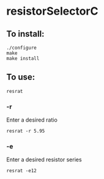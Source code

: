 # resistorSelectorC
## To install:
```shell
./configure 
make 
make install 
```

## To use:
```shell
resrat
```
### -r
Enter a desired ratio
```shell
resrat -r 5.95
```
### -e
Enter a desired resistor series
```shell
resrat -e12
```
